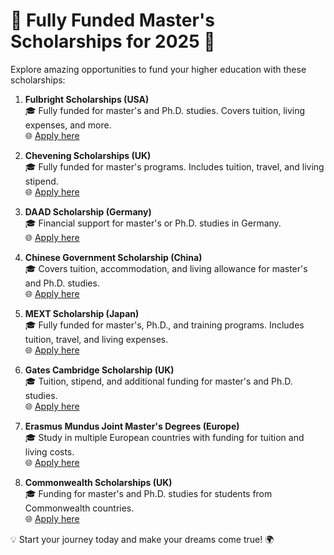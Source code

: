 # 🌟 Fully Funded Master's Scholarships for 2025 🌟

Explore amazing opportunities to fund your higher education with these scholarships:

1. **Fulbright Scholarships (USA)**  
   🎓 Fully funded for master's and Ph.D. studies. Covers tuition, living expenses, and more.  
   🌐 [Apply here](https://foreign.fulbrightonline.org)

2. **Chevening Scholarships (UK)**  
   🎓 Fully funded for master's programs. Includes tuition, travel, and living stipend.  
   🌐 [Apply here](https://www.chevening.org)

3. **DAAD Scholarship (Germany)**  
   🎓 Financial support for master's or Ph.D. studies in Germany.  
   🌐 [Apply here](https://www.daad.de)

4. **Chinese Government Scholarship (China)**  
   🎓 Covers tuition, accommodation, and living allowance for master's and Ph.D. studies.  
   🌐 [Apply here](https://www.campuschina.org)

5. **MEXT Scholarship (Japan)**  
   🎓 Fully funded for master's, Ph.D., and training programs. Includes tuition, travel, and living expenses.  
   🌐 [Apply here](https://studyinjapan.go.jp)

6. **Gates Cambridge Scholarship (UK)**  
   🎓 Tuition, stipend, and additional funding for master's and Ph.D. studies.  
   🌐 [Apply here](https://www.gatescambridge.org)

7. **Erasmus Mundus Joint Master's Degrees (Europe)**  
   🎓 Study in multiple European countries with funding for tuition and living costs.  
   🌐 [Apply here](https://erasmus-plus.ec.europa.eu/opportunities/opportunities-for-individuals/students/erasmus-mundus-joint-masters-scholarships)

8. **Commonwealth Scholarships (UK)**  
   🎓 Funding for master's and Ph.D. studies for students from Commonwealth countries.  
   🌐 [Apply here](https://cscuk.fcdo.gov.uk)

💡 Start your journey today and make your dreams come true! 🌍
